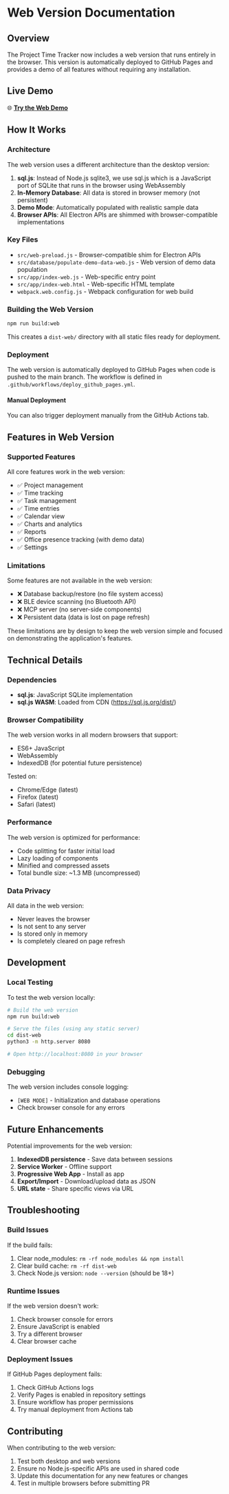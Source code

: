 # Web Version Documentation

## Overview

The Project Time Tracker now includes a web version that runs entirely in the browser. This version is automatically deployed to GitHub Pages and provides a demo of all features without requiring any installation.

## Live Demo

🌐 **[Try the Web Demo](https://doumdi.github.io/project-time-tracker/)**

## How It Works

### Architecture

The web version uses a different architecture than the desktop version:

1. **sql.js**: Instead of Node.js sqlite3, we use sql.js which is a JavaScript port of SQLite that runs in the browser using WebAssembly
2. **In-Memory Database**: All data is stored in browser memory (not persistent)
3. **Demo Mode**: Automatically populated with realistic sample data
4. **Browser APIs**: All Electron APIs are shimmed with browser-compatible implementations

### Key Files

- `src/web-preload.js` - Browser-compatible shim for Electron APIs
- `src/database/populate-demo-data-web.js` - Web version of demo data population
- `src/app/index-web.js` - Web-specific entry point
- `src/app/index-web.html` - Web-specific HTML template
- `webpack.web.config.js` - Webpack configuration for web build

### Building the Web Version

```bash
npm run build:web
```

This creates a `dist-web/` directory with all static files ready for deployment.

### Deployment

The web version is automatically deployed to GitHub Pages when code is pushed to the main branch. The workflow is defined in `.github/workflows/deploy_github_pages.yml`.

#### Manual Deployment

You can also trigger deployment manually from the GitHub Actions tab.

## Features in Web Version

### Supported Features

All core features work in the web version:
- ✅ Project management
- ✅ Time tracking
- ✅ Task management
- ✅ Time entries
- ✅ Calendar view
- ✅ Charts and analytics
- ✅ Reports
- ✅ Office presence tracking (with demo data)
- ✅ Settings

### Limitations

Some features are not available in the web version:
- ❌ Database backup/restore (no file system access)
- ❌ BLE device scanning (no Bluetooth API)
- ❌ MCP server (no server-side components)
- ❌ Persistent data (data is lost on page refresh)

These limitations are by design to keep the web version simple and focused on demonstrating the application's features.

## Technical Details

### Dependencies

- **sql.js**: JavaScript SQLite implementation
- **sql.js WASM**: Loaded from CDN (https://sql.js.org/dist/)

### Browser Compatibility

The web version works in all modern browsers that support:
- ES6+ JavaScript
- WebAssembly
- IndexedDB (for potential future persistence)

Tested on:
- Chrome/Edge (latest)
- Firefox (latest)
- Safari (latest)

### Performance

The web version is optimized for performance:
- Code splitting for faster initial load
- Lazy loading of components
- Minified and compressed assets
- Total bundle size: ~1.3 MB (uncompressed)

### Data Privacy

All data in the web version:
- Never leaves the browser
- Is not sent to any server
- Is stored only in memory
- Is completely cleared on page refresh

## Development

### Local Testing

To test the web version locally:

```bash
# Build the web version
npm run build:web

# Serve the files (using any static server)
cd dist-web
python3 -m http.server 8080

# Open http://localhost:8080 in your browser
```

### Debugging

The web version includes console logging:
- `[WEB MODE]` - Initialization and database operations
- Check browser console for any errors

## Future Enhancements

Potential improvements for the web version:
1. **IndexedDB persistence** - Save data between sessions
2. **Service Worker** - Offline support
3. **Progressive Web App** - Install as app
4. **Export/Import** - Download/upload data as JSON
5. **URL state** - Share specific views via URL

## Troubleshooting

### Build Issues

If the build fails:
1. Clear node_modules: `rm -rf node_modules && npm install`
2. Clear build cache: `rm -rf dist-web`
3. Check Node.js version: `node --version` (should be 18+)

### Runtime Issues

If the web version doesn't work:
1. Check browser console for errors
2. Ensure JavaScript is enabled
3. Try a different browser
4. Clear browser cache

### Deployment Issues

If GitHub Pages deployment fails:
1. Check GitHub Actions logs
2. Verify Pages is enabled in repository settings
3. Ensure workflow has proper permissions
4. Try manual deployment from Actions tab

## Contributing

When contributing to the web version:
1. Test both desktop and web versions
2. Ensure no Node.js-specific APIs are used in shared code
3. Update this documentation for any new features or changes
4. Test in multiple browsers before submitting PR
